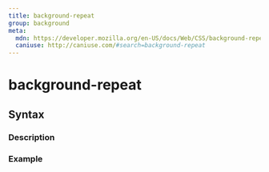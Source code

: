 ```yaml
---
title: background-repeat
group: background
meta:
  mdn: https://developer.mozilla.org/en-US/docs/Web/CSS/background-repeat
  caniuse: http://caniuse.com/#search=background-repeat
---
```


# background-repeat
<!--- Introduction for background-repeat, keep it brief and set the overall context -->

## Syntax
<!--- Introduce the various syntax for background-repeat -->

### Description
<!--- For each major section of syntax, provide a description explaining its usage further -->

### Example
<!--- Provide code examples for the syntax block you're currently describing -->